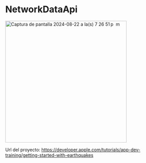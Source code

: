 # NetworkDataApi

<img width="381" alt="Captura de pantalla 2024-08-22 a la(s) 7 26 51 p  m" src="https://github.com/user-attachments/assets/2b421080-dc6b-410d-8eb6-a54abccde761">

Url del proyecto: https://developer.apple.com/tutorials/app-dev-training/getting-started-with-earthquakes 
